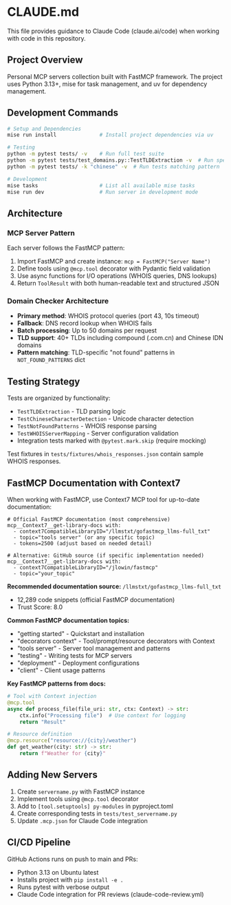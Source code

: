 # CLAUDE.md

This file provides guidance to Claude Code (claude.ai/code) when working with code in this repository.

## Project Overview

Personal MCP servers collection built with FastMCP framework. The project uses Python 3.13+, mise for task management, and uv for dependency management.

## Development Commands

```bash
# Setup and Dependencies
mise run install              # Install project dependencies via uv

# Testing
python -m pytest tests/ -v    # Run full test suite
python -m pytest tests/test_domains.py::TestTLDExtraction -v  # Run specific test class
python -m pytest tests/ -k "chinese" -v  # Run tests matching pattern

# Development
mise tasks                    # List all available mise tasks
mise run dev                  # Run server in development mode
```

## Architecture

### MCP Server Pattern
Each server follows the FastMCP pattern:
1. Import FastMCP and create instance: `mcp = FastMCP("Server Name")`
2. Define tools using `@mcp.tool` decorator with Pydantic field validation
3. Use async functions for I/O operations (WHOIS queries, DNS lookups)
4. Return `ToolResult` with both human-readable text and structured JSON

### Domain Checker Architecture
- **Primary method**: WHOIS protocol queries (port 43, 10s timeout)
- **Fallback**: DNS record lookup when WHOIS fails
- **Batch processing**: Up to 50 domains per request
- **TLD support**: 40+ TLDs including compound (.com.cn) and Chinese IDN domains
- **Pattern matching**: TLD-specific "not found" patterns in `NOT_FOUND_PATTERNS` dict

## Testing Strategy

Tests are organized by functionality:
- `TestTLDExtraction` - TLD parsing logic
- `TestChineseCharacterDetection` - Unicode character detection
- `TestNotFoundPatterns` - WHOIS response parsing
- `TestWHOISServerMapping` - Server configuration validation
- Integration tests marked with `@pytest.mark.skip` (require mocking)

Test fixtures in `tests/fixtures/whois_responses.json` contain sample WHOIS responses.

## FastMCP Documentation with Context7

When working with FastMCP, use Context7 MCP tool for up-to-date documentation:
```
# Official FastMCP documentation (most comprehensive)
mcp__Context7__get-library-docs with:
  - context7CompatibleLibraryID="/llmstxt/gofastmcp_llms-full_txt"
  - topic="tools server" (or any specific topic)
  - tokens=2500 (adjust based on needed detail)

# Alternative: GitHub source (if specific implementation needed)
mcp__Context7__get-library-docs with:
  - context7CompatibleLibraryID="/jlowin/fastmcp"
  - topic="your_topic"
```

**Recommended documentation source:** `/llmstxt/gofastmcp_llms-full_txt`
- 12,289 code snippets (official FastMCP documentation)
- Trust Score: 8.0

**Common FastMCP documentation topics:**
- "getting started" - Quickstart and installation
- "decorators context" - Tool/prompt/resource decorators with Context
- "tools server" - Server tool management and patterns
- "testing" - Writing tests for MCP servers
- "deployment" - Deployment configurations
- "client" - Client usage patterns

**Key FastMCP patterns from docs:**
```python
# Tool with Context injection
@mcp.tool
async def process_file(file_uri: str, ctx: Context) -> str:
    ctx.info("Processing file")  # Use context for logging
    return "Result"

# Resource definition
@mcp.resource("resource://{city}/weather")
def get_weather(city: str) -> str:
    return f"Weather for {city}"
```

## Adding New Servers

1. Create `servername.py` with FastMCP instance
2. Implement tools using `@mcp.tool` decorator
3. Add to `[tool.setuptools] py-modules` in pyproject.toml
4. Create corresponding tests in `tests/test_servername.py`
5. Update `.mcp.json` for Claude Code integration

## CI/CD Pipeline

GitHub Actions runs on push to main and PRs:
- Python 3.13 on Ubuntu latest
- Installs project with `pip install -e .`
- Runs pytest with verbose output
- Claude Code integration for PR reviews (claude-code-review.yml)
